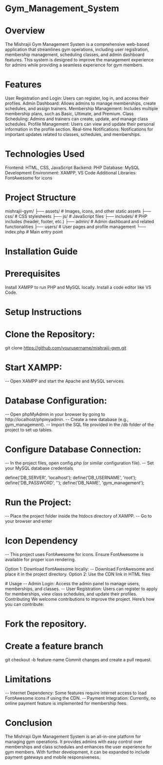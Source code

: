 # Gym_Management_System

# Overview

The Mishrajii Gym Management System is a comprehensive web-based application that streamlines gym operations, including user registration, membership management, scheduling classes, and admin dashboard features. This system is designed to improve the management experience for admins while providing a seamless experience for gym members.

# Features

User Registration and Login: Users can register, log in, and access their profiles.
Admin Dashboard: Allows admins to manage memberships, create schedules, and assign trainers.
Membership Management: Includes multiple membership plans, such as Basic, Ultimate, and Premium.
Class Scheduling: Admins and trainers can create, update, and manage class schedules.
Profile Management: Users can view and update their personal information in the profile section.
Real-time Notifications: Notifications for important updates related to classes, schedules, and memberships.


# Technologies Used

Frontend: HTML, CSS, JavaScript
Backend: PHP
Database: MySQL
Development Environment: XAMPP, VS Code
Additional Libraries: FontAwesome for icons

# Project Structure

mishrajii-gym/
├── assets/               # Images, icons, and other static assets
├── css/                  # CSS stylesheets
├── js/                   # JavaScript files
├── includes/             # PHP includes (header, footer, etc.)
├── admin/                # Admin dashboard and related functionalities
├── users/                # User pages and profile management
└── index.php             # Main entry point

# Installation Guide
 # Prerequisites

Install XAMPP to run PHP and MySQL locally.
Install a code editor like VS Code.

# Setup Instructions
# Clone the Repository:
git clone https://github.com/yourusername/mishrajii-gym.git

 # Start XAMPP:
-- Open XAMPP and start the Apache and MySQL services.

# Database Configuration:
  -- Open phpMyAdmin in your browser by going to http://localhost/phpmyadmin. -- Create a new database (e.g., gym_management). -- Import the SQL file provided in the /db folder of the project to set up tables.

 # Configure Database Connection:
  -- In the project files, open config.php (or similar configuration file). -- Set your MySQL database credentials

define('DB_SERVER', 'localhost');
define('DB_USERNAME', 'root');
define('DB_PASSWORD', '');
define('DB_NAME', 'gym_management');

# Run the Project:
-- Place the project folder inside the htdocs directory of XAMPP. -- Go to your browser and enter

# Icon Dependency
-- This project uses FontAwesome for icons. Ensure FontAwesome is available for proper icon rendering.

Option 1: Download FontAwesome locally: -- Download FontAwesome and place it in the project directory. Option 2: Use the CDN link in HTML files

<link rel="stylesheet" href="https://cdnjs.cloudflare.com/ajax/libs/font-awesome/6.0.0-beta3/css/all.min.css">
# Usage
 -- Admin Login: Access the admin panel to manage users, memberships, and classes. -- User Registration: Users can register to apply for memberships, view class schedules, and update their profiles. Contributing   We welcome contributions to improve the project. Here’s how you can contribute:

# Fork the repository.
# Create a feature branch
git checkout -b feature-name
Commit changes and create a pull request.
# Limitations
-- Internet Dependency: Some features require internet access to load FontAwesome icons if using the CDN. -- Payment Integration: Currently, no online payment feature is implemented for membership fees.

# Conclusion
The Mishrajii Gym Management System is an all-in-one platform for managing gym operations. It provides admins with easy control over memberships and class schedules and enhances the user experience for gym members. With further development, it can be expanded to include payment gateways and mobile responsiveness.
